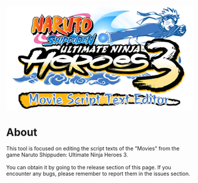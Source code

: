 ![Background](UNH3MovieScriptEditor/Resources/Background.png)
# About
This tool is focused on editing the script texts of the "Movies" from the game Naruto Shippuden: Ultimate Ninja Heroes 3.
<br>
<br>
You can obtain it by going to the release section of this page. If you encounter any bugs, please remember to report them in the issues section.
